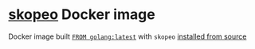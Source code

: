 # [skopeo](https://github.com/containers/skopeo) Docker image

Docker image built [`FROM golang:latest`](https://hub.docker.com/_/golang) with `skopeo` [installed from source](https://github.com/containers/skopeo#building-without-a-container)
